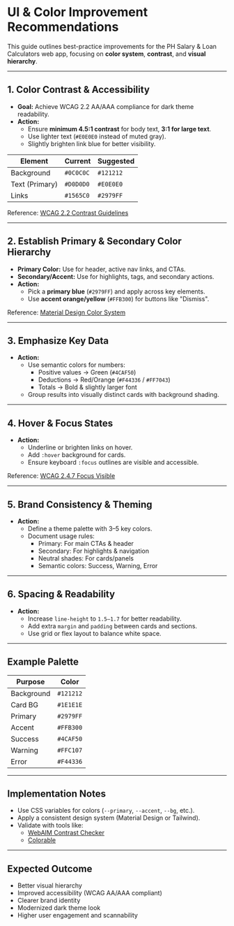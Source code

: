 # UI & Color Improvement Recommendations

This guide outlines best-practice improvements for the PH Salary & Loan Calculators web app, focusing on **color system**, **contrast**, and **visual hierarchy**.

---

## 1. Color Contrast & Accessibility

- **Goal:** Achieve WCAG 2.2 AA/AAA compliance for dark theme readability.
- **Action:**
  - Ensure **minimum 4.5:1 contrast** for body text, **3:1 for large text**.
  - Use lighter text (`#E0E0E0` instead of muted gray).
  - Slightly brighten link blue for better visibility.

| Element | Current | Suggested |
|--------|---------|-----------|
| Background | `#0C0C0C` | `#121212` |
| Text (Primary) | `#D0D0D0` | `#E0E0E0` |
| Links | `#1565C0` | `#2979FF` |

Reference: [WCAG 2.2 Contrast Guidelines](https://www.w3.org/WAI/WCAG22/Understanding/contrast-minimum.html)

---

## 2. Establish Primary & Secondary Color Hierarchy

- **Primary Color:** Use for header, active nav links, and CTAs.
- **Secondary/Accent:** Use for highlights, tags, and secondary actions.
- **Action:**
  - Pick a **primary blue** (`#2979FF`) and apply across key elements.
  - Use **accent orange/yellow** (`#FFB300`) for buttons like "Dismiss".

Reference: [Material Design Color System](https://m3.material.io/styles/color/overview)

---

## 3. Emphasize Key Data

- **Action:**
  - Use semantic colors for numbers:
    - Positive values → Green (`#4CAF50`)
    - Deductions → Red/Orange (`#F44336` / `#FF7043`)
    - Totals → Bold & slightly larger font
  - Group results into visually distinct cards with background shading.

---

## 4. Hover & Focus States

- **Action:**
  - Underline or brighten links on hover.
  - Add `:hover` background for cards.
  - Ensure keyboard `:focus` outlines are visible and accessible.

Reference: [WCAG 2.4.7 Focus Visible](https://www.w3.org/WAI/WCAG22/Understanding/focus-visible.html)

---

## 5. Brand Consistency & Theming

- **Action:**
  - Define a theme palette with 3–5 key colors.
  - Document usage rules:
    - Primary: For main CTAs & header
    - Secondary: For highlights & navigation
    - Neutral shades: For cards/panels
    - Semantic colors: Success, Warning, Error

---

## 6. Spacing & Readability

- **Action:**
  - Increase `line-height` to `1.5–1.7` for better readability.
  - Add extra `margin` and `padding` between cards and sections.
  - Use grid or flex layout to balance white space.

---

## Example Palette

| Purpose | Color |
|--------|-------|
| Background | `#121212` |
| Card BG | `#1E1E1E` |
| Primary | `#2979FF` |
| Accent | `#FFB300` |
| Success | `#4CAF50` |
| Warning | `#FFC107` |
| Error | `#F44336` |

---

## Implementation Notes

- Use CSS variables for colors (`--primary`, `--accent`, `--bg`, etc.).
- Apply a consistent design system (Material Design or Tailwind).
- Validate with tools like:
  - [WebAIM Contrast Checker](https://webaim.org/resources/contrastchecker/)
  - [Colorable](https://colorable.jxnblk.com/)

---

## Expected Outcome

- Better visual hierarchy
- Improved accessibility (WCAG AA/AAA compliant)
- Clearer brand identity
- Modernized dark theme look
- Higher user engagement and scannability

